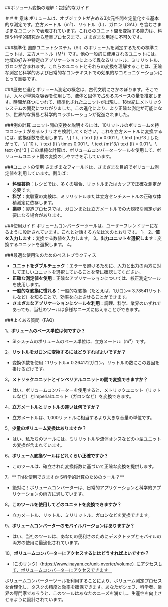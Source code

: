 ##ボリューム変換の理解：包括的なガイド

＃＃＃ 意味
ボリュームは、オブジェクトが占める3次元空間を定量化する基本的な測定です。立方メートル（m³）、リットル（L）、ガロン（GAL）を含むさまざまなユニットで表現されています。これらのユニット間を変換する能力は、料理や科学的研究から産業プロセスまで、さまざまな用途に不可欠です。

###標準化
国際ユニットシステム（SI）のボリュームを測定するための標準ユニットは、立方メートル（M³）です。他の一般的に使用されるユニットには、地域の好みや特定のアプリケーションによって異なるリットル、ミリリットル、ガロンが含まれます。これらのユニットとそれらの変換を理解することは、正確な測定と科学的および日常的なコンテキストでの効果的なコミュニケーションにとって重要です。

###歴史と進化
ボリューム測定の概念は、古代文明にさかのぼります。そこでは、人々が単純な容器を使用して、液体と固体で占めるスペースの量を推定します。時間が経つにつれて、標準化されたユニットが出現し、18世紀にメトリックシステムの開発につながりました。この進化により、より正確な測定が可能になり、世界的な貿易と科学的コラボレーションが促進されました。

###例の計算
ユニット間の変換を説明するには、10リットルのボリュームを持つコンテナがあるシナリオを検討してください。これを立方メートルに変換するには、変換係数を使用します。
\ [
1 \、\ text {l} = 0.001 \、\ text {m}^3
\]
したがって、
\ [
10 \、\ text {l} \ times 0.001 \、\ text {m}^3/\ text {l} = 0.01 \、\ text {m}^3
\]
この単純な計算は、ボリュームコンバーターツールを使用して、ボリュームユニット間の変換のしやすさを示しています。

###ユニットの使用
さまざまなフィールドは、さまざまな目的でボリューム測定値を利用しています。例えば：
-  **料理芸術**：レシピでは、多くの場合、リットルまたはカップで正確な測定が必要です。
-  **科学**：実験室の実験は、ミリリットルまたは立方センチメートルの正確な体積測定に依存します。
-  **業界**：製造プロセスでは、ガロンまたは立方メートルでの大規模な測定が必要になる場合があります。

###使用ガイド
ボリュームコンバーターツールは、ユーザーフレンドリーになるように設計されています。これと対話する方法は次のとおりです。
1。
2。**値を入力します**：変換する数値を入力します。
3。**出力ユニットを選択します**：変換するユニットを選択します。
4。

###最適な使用法のためのベストプラクティス
-  **ユニットをダブルチェック**：エラーを避けるために、入力と出力の両方に対して正しいユニットを選択していることを常に確認してください。
-  **正確な測定値を使用**：正確なアプリケーションについては、校正測定ツールを使用します。
-  **一般的な変換に慣れる**：一般的な変換（たとえば、1ガロン= 3.78541リットルなど）を知ることで、効率を向上させることができます。
-  **さまざまなアプリケーションにツールを利用**：調理、科学、業界のいずれであっても、当社のツールは多様なニーズに応えることができます。

###よくある質問（FAQ）

1。**ボリュームのベース単位は何ですか？**
-  SIシステムのボリュームのベース単位は、立方メートル（m³）です。

2。**リットルをガロンに変換するにはどうすればよいですか？**
- 変換係数を使用：1リットル= 0.264172ガロン。リットルの数にこの要因を掛けるだけです。

3。**メトリックユニットとインペリアルユニットの間で変換できますか？**
- はい、ボリュームコンバーターを使用すると、メトリックユニット（リットルなど）とImperialユニット（ガロンなど）を変換できます。

4。**立方メートルとリットルの違いは何ですか？**
- 立方メートルは、1,000リットルに相当するより大きな音量の単位です。

5。**少量のボリューム変換はありますか？**
- はい、私たちのツールには、ミリリットルや流体オンスなどの小型ユニットの変換が含まれています。

6。**ボリューム変換ツールはどれくらい正確ですか？**
- このツールは、確立された変換係数に基づいて正確な変換を提供します。

7。** Thiを使用できますか S科学的計算のためのツール？**
- 絶対に！ボリュームコンバーターは、日常的アプリケーションと科学的アプリケーションの両方に適しています。

8。**このツールを使用してどのユニットを変換できますか？**
- 立方メートル、リットル、ミリリットル、ガロンなどを変換できます。

9。**ボリュームコンバーターのモバイルバージョンはありますか？**
- はい、当社のツールは、あなたの便利さのためにデスクトップとモバイルの両方の使用に最適化されています。

10。**ボリュームコンバーターにアクセスするにはどうすればよいですか？**
-  [このリンク]（https://www.inayam.co/unit-nverter/volume）にアクセスして、ボリュームコンバーターにアクセスできます。

ボリュームコンバーターツールを利用することにより、ボリューム測定プロセスを合理化し、タスクの精度と効率を確保できます。あなたがシェフ、科学者、業界の専門家であろうと、このツールはあなたのニーズを満たし、生産性を向上させるように設計されています。